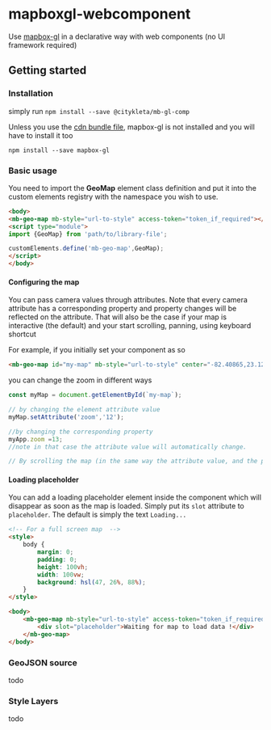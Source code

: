 # mapboxgl-webcomponent

Use [mapbox-gl]() in a declarative way with web components (no UI framework required)

## Getting started

### Installation

simply run ``npm install --save @citykleta/mb-gl-comp``

Unless you use the [cdn bundle file](), mapbox-gl is not installed and you will have to install it too

``npm install --save mapbox-gl``

### Basic usage

You need to import the **GeoMap** element class definition and put it into the custom elements registry with the namespace you wish to use.

```html
<body>
<mb-geo-map mb-style="url-to-style" access-token="token_if_required"></mb-geo-map>
<script type="module">
import {GeoMap} from 'path/to/library-file';

customElements.define('mb-geo-map',GeoMap);
</script>
</body>
``` 

#### Configuring the map 

You can pass camera values through attributes. Note that every camera attribute has a corresponding property and property changes will be reflected on the attribute. That will also be the case 
if your map is interactive (the default) and your start scrolling, panning, using keyboard shortcut

For example, if you initially set your component as so
```html
<mb-geo-map id="my-map" mb-style="url-to-style" center="-82.40865,23.12735" zoom="14" pitch="30" bearing="25"></mb-geo-map>
``` 

you can change the zoom in different ways

```javascript
const myMap = document.getElementById(`my-map`);

// by changing the element attribute value
myMap.setAttribute('zoom','12');

//by changing the corresponding property
myApp.zoom =13;
//note in that case the attribute value will automatically change. 

// By scrolling the map (in the same way the attribute value, and the property will be updated) 
```

#### Loading placeholder

You can add a loading placeholder element inside the component which will disappear as soon as the map is loaded. Simply put its ``slot`` attribute to ``placeholder``. The default is simply the text ``Loading...``

```html
<!-- For a full screen map  -->
<style>
    body {
        margin: 0;
        padding: 0;
        height: 100vh;
        width: 100vw;
        background: hsl(47, 26%, 88%);
    }
</style>

<body>
    <mb-geo-map mb-style="url-to-style" access-token="token_if_required">
        <div slot="placeholder">Waiting for map to load data !</div>
    </mb-geo-map>
</body>

```

### GeoJSON source

todo

### Style Layers

todo
